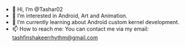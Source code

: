 - 👋 Hi, I’m @Tashar02
- 👀 I’m interested in Android, Art and Animation.
- 🌱 I’m currently learning about Android custom kernel development.
- 📫 How to reach me: You can contact me via my email: tashfinshakeerrhythm@gmail.com

<!---
Tashar02/Tashar02 is a ✨ special ✨ repository because its `README.md` (this file) appears on your GitHub profile.
You can click the Preview link to take a look at your changes.
---!>
